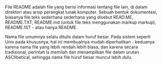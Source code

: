 File README adalah file yang  berisi informasi tentang file lain, di dalam direktori atau arsip perangkat lunak komputer. Sebuah bentuk dokumentasi, biasanya file teks sederhana sederhana yang disebut READ.ME, README.TXT, README.md (untuk file teks menggunakan markup markup), README.1ST - atau hanya README.

Nama file umumnya selalu ditulis dalam huruf besar. Pada sistem seperti Unix pada khususnya, hal ini membuatnya mudah diperhatikan - keduanya karena nama file yang lebih rendah lebih biasa, dan karena secara tradisional, perintah ls memilah dan menampilkan file dalam urutan ASCIIbetical, sehingga nama file huruf besar muncul lebih dulu.